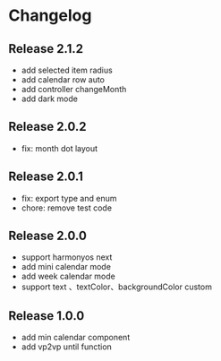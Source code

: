 # Changelog

## Release 2.1.2

- add selected item radius
- add calendar row auto
- add controller changeMonth
- add dark mode

## Release 2.0.2

- fix: month dot layout

## Release 2.0.1

- fix: export type and enum
- chore: remove test code

## Release 2.0.0

- support harmonyos next
- add mini calendar mode
- add week calendar mode
- support text 、textColor、backgroundColor custom

## Release 1.0.0

- add min calendar component
- add vp2vp until function